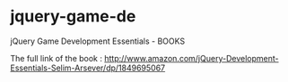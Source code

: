 # jquery-game-de
jQuery Game Development Essentials - BOOKS

The full link of the book :
http://www.amazon.com/jQuery-Development-Essentials-Selim-Arsever/dp/1849695067
